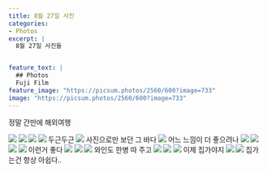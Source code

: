 ```yaml
---
title: 8월 27일 사진
categories:
- Photos
excerpt: |
  8월 27일 사진들


feature_text: |
  ## Photos
  Fuji Film
feature_image: "https://picsum.photos/2560/600?image=733"
image: "https://picsum.photos/2560/600?image=733"
---
```

<style type="text/css"> 
@font-face {
    font-family: 'GmarketSansMedium';
    src: url('https://cdn.jsdelivr.net/gh/projectnoonnu/noonfonts_2001@1.1/GmarketSansMedium.woff') format('woff');
    font-weight: normal;
    font-style: normal;
}
body{
font-family: 'GmarketSansMedium';
}
</style>
정말 간만에 해외여행

<img src = "https://drive.google.com/uc?export=view&id=1zVNehGYi9U-9D7trY-rIpR-AicaExIt9">

<img src = "https://drive.google.com/uc?export=view&id=1Cjq5yfcv3_icnUPQ7BNZq2p5K0HF3ydO">

<img src = "https://drive.google.com/uc?export=view&id=1DaWqibua069-UQ80Qd_QooegBLjQJ5jF">

<img src = "https://drive.google.com/uc?export=view&id=13SMaskZ9bZvn1Q5ijm1jrTC5BCY52lnW">
두근두근

<img src = "https://drive.google.com/uc?export=view&id=1DdQTP01jCkcUB_hJBxyeitD5BV82A2zm">
사진으로만 보던 그 바다

<img src = "https://drive.google.com/uc?export=view&id=1dCklDRyazbc5TbiEHw4yxNhLo045ctgt">
어느 느낌이 더 좋으려나

<img src = "https://drive.google.com/uc?export=view&id=1oTAc7TUAszBmYmMDq90_OehzME44M2Lw">

<img src = "https://drive.google.com/uc?export=view&id=1Ue584rSb9H691tmK3SQNgDqxoiOOy8UQ">

<img src = "https://drive.google.com/uc?export=view&id=1r7BkIPRdG6bQQOefxQJCzekpyTnR9B3K">

<img src = "https://drive.google.com/uc?export=view&id=1JxhI9RCJ_2A-q08IlLOOklwXn8SFML3M">
이런거 좋다

<img src = "https://drive.google.com/uc?export=view&id=1E552vuHsniftaMKJs3FbmgtFz5cQwIHF">

<img src = "https://drive.google.com/uc?export=view&id=1k3uDyAWOcv7LQw7MSwFsfF1MWYPIH20E">

<img src = "https://drive.google.com/uc?export=view&id=15ZFmEVa5UH0nL4rCgraiwbIjtlAJIDJO">
와인도 한병 따 주고

<img src = "https://drive.google.com/uc?export=view&id=14YnhgDEcHy5N4Y84fUyvvakPjK0KpTOe">

<img src = "https://drive.google.com/uc?export=view&id=1_bZpTjSO1stNrPMHYtjFm7vrulFfUv2s">

<img src = "https://drive.google.com/uc?export=view&id=1owoPztReZlBk-W05EIQjqajpKVBWpm01">
이제 집가야지

<img src = "https://drive.google.com/uc?export=view&id=1lnuq4vi_eH-ny5Bj0071As-6fMYsP3N1">

<img src = "https://drive.google.com/uc?export=view&id=1vD6q-vg_ShbfLDIn9rLeyKHBX661a9Ok">
집가는건 항상 아쉽다..
